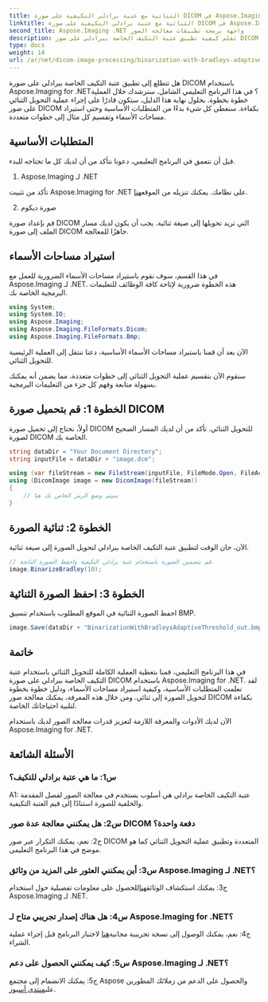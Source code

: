 ```yaml
---
title: الثنائية مع عتبة برادلي التكيفية على صورة DICOM في Aspose.Imaging for .NET
linktitle: الثنائية مع عتبة برادلي التكيفية على صورة DICOM في Aspose.Imaging for .NET
second_title: Aspose.Imaging .NET واجهة برمجة تطبيقات معالجة الصور
description: تعلم كيفية تطبيق عتبة التكيف الخاصة ببرادلي على صور DICOM باستخدام Aspose.Imaging for .NET. أصبحت عملية الثنائية سهلة باستخدام دليل خطوة بخطوة.
type: docs
weight: 14
url: /ar/net/dicom-image-processing/binarization-with-bradleys-adaptive-threshold-on-dicom-image/
---
```

هل تتطلع إلى تطبيق عتبة التكيف الخاصة ببرادلي على صورة DICOM باستخدام Aspose.Imaging for .NET؟ في هذا البرنامج التعليمي الشامل، سنرشدك خلال العملية خطوة بخطوة. بحلول نهاية هذا الدليل، ستكون قادرًا على إجراء عملية التحويل الثنائي على صور DICOM بكفاءة. سنغطي كل شيء بدءًا من المتطلبات الأساسية وحتى استيراد مساحات الأسماء وتقسيم كل مثال إلى خطوات متعددة.

## المتطلبات الأساسية

قبل أن نتعمق في البرنامج التعليمي، دعونا نتأكد من أن لديك كل ما تحتاجه للبدء.

1. Aspose.Imaging لـ .NET

 تأكد من تثبيت Aspose.Imaging for .NET على نظامك. يمكنك تنزيله من الموقع[هنا](https://releases.aspose.com/imaging/net/).

2. صورة ديكوم

قم بإعداد صورة DICOM التي تريد تحويلها إلى صيغة ثنائية. يجب أن يكون لديك مسار الملف إلى صورة DICOM جاهزًا للمعالجة.

## استيراد مساحات الأسماء

في هذا القسم، سوف نقوم باستيراد مساحات الأسماء الضرورية للعمل مع Aspose.Imaging لـ .NET. هذه الخطوة ضرورية لإتاحة كافة الوظائف للتعليمات البرمجية الخاصة بك.


```csharp
using System;
using System.IO;
using Aspose.Imaging;
using Aspose.Imaging.FileFormats.Dicom;
using Aspose.Imaging.FileFormats.Bmp;
```

الآن بعد أن قمنا باستيراد مساحات الأسماء الأساسية، دعنا ننتقل إلى العملية الرئيسية للتحويل الثنائي.

سنقوم الآن بتقسيم عملية التحويل الثنائي إلى خطوات متعددة، مما يضمن أنه يمكنك بسهولة متابعة وفهم كل جزء من التعليمات البرمجية.

## الخطوة 1: قم بتحميل صورة DICOM

أولاً، نحتاج إلى تحميل صورة DICOM للتحويل الثنائي. تأكد من أن لديك المسار الصحيح لصورة DICOM الخاصة بك.

```csharp
string dataDir = "Your Document Directory";
string inputFile = dataDir + "image.dcm";

using (var fileStream = new FileStream(inputFile, FileMode.Open, FileAccess.Read))
using (DicomImage image = new DicomImage(fileStream))
{
    // سيتم وضع الرمز الخاص بك هنا
}
```

## الخطوة 2: ثنائية الصورة

الآن، حان الوقت لتطبيق عتبة التكيف الخاصة ببرادلي لتحويل الصورة إلى صيغة ثنائية.

```csharp
// قم بتضمين الصورة باستخدام عتبة برادلي التكيفية واحفظ الصورة الناتجة.
image.BinarizeBradley(10);
```

## الخطوة 3: احفظ الصورة الثنائية

احفظ الصورة الثنائية في الموقع المطلوب باستخدام تنسيق BMP.

```csharp
image.Save(dataDir + "BinarizationWithBradleysAdaptiveThreshold_out.bmp", new BmpOptions());
```

## خاتمة

في هذا البرنامج التعليمي، قمنا بتغطية العملية الكاملة للتحويل الثنائي باستخدام عتبة التكيف الخاصة ببرادلي على صورة DICOM باستخدام Aspose.Imaging for .NET. لقد تعلمت المتطلبات الأساسية، وكيفية استيراد مساحات الأسماء، ودليل خطوة بخطوة لتحويل الصورة إلى ثنائي. ومن خلال هذه المعرفة، يمكنك معالجة صور DICOM بكفاءة لتلبية احتياجاتك الخاصة.

الآن لديك الأدوات والمعرفة اللازمة لتعزيز قدرات معالجة الصور لديك باستخدام Aspose.Imaging for .NET.

## الأسئلة الشائعة

### س1: ما هي عتبة برادلي للتكيف؟

A1: عتبة التكيف الخاصة برادلي هي أسلوب يستخدم في معالجة الصور لفصل المقدمة والخلفية للصورة استنادًا إلى قيم العتبة التكيفية.

### س2: هل يمكنني معالجة عدة صور DICOM دفعة واحدة؟

ج2: نعم، يمكنك التكرار عبر صور DICOM المتعددة وتطبيق عملية التحويل الثنائي كما هو موضح في هذا البرنامج التعليمي.

### س3: أين يمكنني العثور على المزيد من وثائق Aspose.Imaging لـ .NET؟

 ج3: يمكنك استكشاف الوثائق[هنا](https://reference.aspose.com/imaging/net/)للحصول على معلومات تفصيلية حول استخدام Aspose.Imaging لـ .NET.

### س4: هل هناك إصدار تجريبي متاح لـ Aspose.Imaging for .NET؟

 ج4: نعم، يمكنك الوصول إلى نسخة تجريبية مجانية[هنا](https://releases.aspose.com/) لاختبار البرنامج قبل إجراء عملية الشراء.

### س5: كيف يمكنني الحصول على دعم Aspose.Imaging لـ .NET؟

 ج5: يمكنك الانضمام إلى مجتمع Aspose والحصول على الدعم من زملائك المطورين على[منتدى أسبوز](https://forum.aspose.com/).